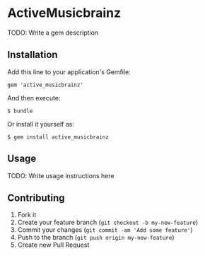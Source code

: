 # ActiveMusicbrainz

TODO: Write a gem description

## Installation

Add this line to your application's Gemfile:

    gem 'active_musicbrainz'

And then execute:

    $ bundle

Or install it yourself as:

    $ gem install active_musicbrainz

## Usage

TODO: Write usage instructions here

## Contributing

1. Fork it
2. Create your feature branch (`git checkout -b my-new-feature`)
3. Commit your changes (`git commit -am 'Add some feature'`)
4. Push to the branch (`git push origin my-new-feature`)
5. Create new Pull Request
